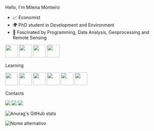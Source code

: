 Hello, I'm Milena Monteiro
- 📈 Economist
- 🌍 PhD student in Development and Environment
- 🤩 Fascinated by Programming, Data Analysis, Geoprocessing and Remote Sensing



<img src="https://cdn.jsdelivr.net/gh/devicons/devicon/icons/git/git-original.svg" width="40" height="40" /> <img 
src= "https://icones.pro/wp-content/uploads/2021/06/icone-github-violet.png" width="40" height="40" /> <img 
src="https://cdn.jsdelivr.net/gh/devicons/devicon/icons/spss/spss-original.svg" width="40" height="40"/> <img src="https://upload.wikimedia.org/wikipedia/commons/3/3e/QGIS_logo_minimal.svg" width="40" height="40" />
          



Learning


<img src="https://cdn.jsdelivr.net/gh/devicons/devicon/icons/python/python-original-wordmark.svg" width="40" height="40" /> <img 
src="https://cdn.jsdelivr.net/gh/devicons/devicon/icons/rstudio/rstudio-original.svg" width="40" height="40" /> <img src="https://cdn.jsdelivr.net/gh/devicons/devicon/icons/html5/html5-plain.svg" width="40" height="40" /> <img src="https://cdn.jsdelivr.net/gh/devicons/devicon/icons/css3/css3-original.svg" width="40" height="40" /> <img src="https://cdn.jsdelivr.net/gh/devicons/devicon/icons/javascript/javascript-original.svg" width="40" height="40" /> <img src="https://cdn.jsdelivr.net/gh/devicons/devicon/icons/bootstrap/bootstrap-original.svg" width="40" height="40" />
          
          
          




Contacts

<div>
<a href="https://instagram.com/milena.monteiro88/" target="_blank"><img src="https://img.shields.io/badge/-Instagram-%23E4405F?style=for-the-badge&logo=instagram&logoColor=white" target="_blank"></a>
<a href = "mailto:contato@milenamonteirofeitosa/"><img src="https://img.shields.io/badge/Gmail-D14836?style=for-the-badge&logo=gmail&logoColor=white" target="_blank"></a>
<a href="https://www.linkedin.com/in/milenamonteirofeitosa/" target="_blank"><img src="https://img.shields.io/badge/-LinkedIn-%230077B5?style=for-the-badge&logo=linkedin&logoColor=white" target="_blank"></a>   
</div>     

![Anurag's GitHub stats](https://github-readme-stats.vercel.app/api?username=milenamonteirofeitosa&show_icons=true&theme=midnight-purple)

![Nome alternativo](https://media.giphy.com/media/3o7btUArDVF1XAimaI/giphy.gif)
